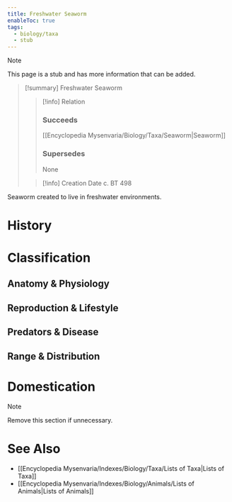 ```yaml
---
title: Freshwater Seaworm
enableToc: true
tags:
  - biology/taxa
  - stub
---
```


> [!note]
> This page is a stub and has more information that can be added.

> [!summary] Freshwater Seaworm
> > [!info] Relation
> > ### Succeeds
> > [[Encyclopedia Mysenvaria/Biology/Taxa/Seaworm|Seaworm]]
> > ### Supersedes
> > None
>
> > [!info] Creation Date
> > c. BT 498

Seaworm created to live in freshwater environments.
# History

# Classification
## Anatomy & Physiology

## Reproduction & Lifestyle

## Predators & Disease

## Range & Distribution

# Domestication

> [!note]
> Remove this section if unnecessary.
# See Also
- [[Encyclopedia Mysenvaria/Indexes/Biology/Taxa/Lists of Taxa|Lists of Taxa]]
- [[Encyclopedia Mysenvaria/Indexes/Biology/Animals/Lists of Animals|Lists of Animals]]